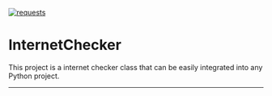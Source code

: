 [![requests](https://img.shields.io/pypi/v/requests)](https://pypi.org/project/requests/)

# InternetChecker

This project is a internet checker class that can be easily integrated into any Python project.

---